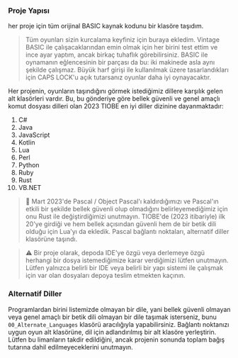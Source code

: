 
### Proje Yapısı
her proje için tüm orijinal BASIC kaynak kodunu bir klasöre taşıdım.

> Tüm oyunları sizin kurcalama keyfiniz için buraya ekledim. Vintage BASIC ile çalışacaklarından emin olmak için her birini test ettim ve ince ayar yaptım, ancak birkaç tuhaflık görebilirsiniz. BASIC ile oynamanın eğlencesinin bir parçası da bu: iki makinede asla aynı şekilde çalışmaz. Büyük harf girişi ile kullanılmak üzere tasarlandıkları için CAPS LOCK'u açık tutarsanız oyunlar daha iyi oynayacaktır.

Her projenin, oyunların taşındığını görmek istediğimiz dillere karşılık gelen alt klasörleri vardır. Bu, bu gönderiye göre bellek güvenli ve genel amaçlı komut dosyası dilleri olan 2023 TIOBE en iyi diller dizinine dayanmaktadır:

1. C# 
2. Java
3. JavaScript
4. Kotlin
5. Lua
6. Perl
7. Python
8. Ruby
9. Rust
10. VB.NET

> 📢 Mart 2023'de Pascal / Object Pascal'ı kaldırdığımızı ve Pascal'ın etkili bir şekilde bellek güvenli olup olmadığını belirleyemediğimiz için onu Rust ile değiştirdiğimizi unutmayın. TIOBE'de (2023 itibariyle) ilk 20'ye girdiği ve hem bellek açısından güvenli hem de bir betik dili olduğu için Lua'yı da ekledik. Pascal bağlantı noktaları, alternatif diller klasörüne taşındı. 

> ⚠️ Bir proje olarak, depoda IDE'ye özgü veya derlemeye özgü herhangi bir dosya istemediğimize karar verdiğimizi lütfen unutmayın. Lütfen yalnızca belirli bir IDE veya belirli bir yapı sistemi ile çalışmak için var olan dosyaları depoya teslim etmekten kaçının.

### Alternatif Diller

Programlardan birini listemizde olmayan bir dile, yani bellek güvenli olmayan veya genel amaçlı bir betik dili olmayan bir dile taşımak isterseniz, bunu `00_Alternate_Languages` klasörü aracılığıyla yapabilirsiniz. Bağlantı noktanızı uygun oyun alt klasörüne, dil için adlandırılmış bir alt klasöre yerleştirin. Lütfen bu limanların takdir edildiğini, ancak projenin sonunda toplam bağış tutarına dahil edilmeyeceklerini unutmayın.


